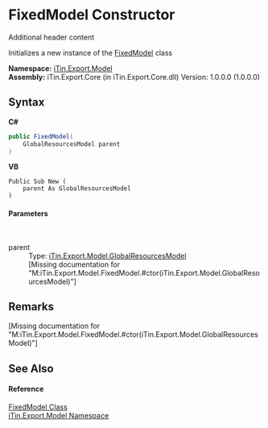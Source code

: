 # FixedModel Constructor 
Additional header content 

Initializes a new instance of the <a href="T_iTin_Export_Model_FixedModel">FixedModel</a> class

**Namespace:**&nbsp;<a href="N_iTin_Export_Model">iTin.Export.Model</a><br />**Assembly:**&nbsp;iTin.Export.Core (in iTin.Export.Core.dll) Version: 1.0.0.0 (1.0.0.0)

## Syntax

**C#**<br />
``` C#
public FixedModel(
	GlobalResourcesModel parent
)
```

**VB**<br />
``` VB
Public Sub New ( 
	parent As GlobalResourcesModel
)
```


#### Parameters
&nbsp;<dl><dt>parent</dt><dd>Type: <a href="T_iTin_Export_Model_GlobalResourcesModel">iTin.Export.Model.GlobalResourcesModel</a><br />\[Missing <param name="parent"/> documentation for "M:iTin.Export.Model.FixedModel.#ctor(iTin.Export.Model.GlobalResourcesModel)"\]</dd></dl>

## Remarks
\[Missing <remarks> documentation for "M:iTin.Export.Model.FixedModel.#ctor(iTin.Export.Model.GlobalResourcesModel)"\]

## See Also


#### Reference
<a href="T_iTin_Export_Model_FixedModel">FixedModel Class</a><br /><a href="N_iTin_Export_Model">iTin.Export.Model Namespace</a><br />